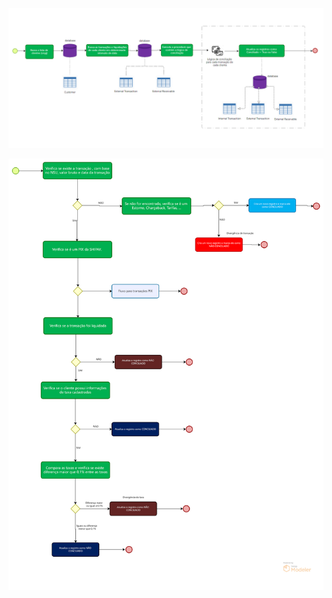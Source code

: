 ![Fluxo da aplicação conciliação:](diagrams/conciliation_processor.png)

![Fluxo da procedure e regras de negócio de conciliação:](diagrams/fluxo_procedure.png)
